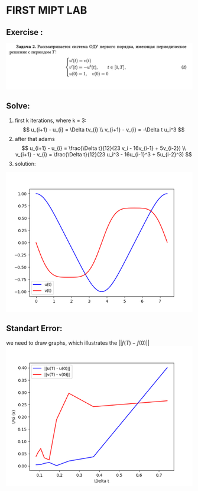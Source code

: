 # FIRST MIPT LAB
## __Exercise__ :
![exercise](lab1_2024.jpg)
## __Solve__:
1. first k iterations, where k = 3:
$$
u_{i+1} - u_{i} = \Delta tv_{i} \\
v_{i+1} - v_{i} = -\Delta t u_i^3
$$
2. after that adams
$$
u_{i+1} - u_{i} = \frac{\Delta t}{12}(23 v_i - 16v_{i-1} + 5v_{i-2}) \\
v_{i+1} - v_{i} = \frac{\Delta t}{12}(23 u_i^3 - 16u_{i-1}^3 + 5u_{i-2}^3) 
$$
3. solution:

![solution](graph1.png)

## __Standart Error__:
we need to draw graphs, which illustrates the 
$||f(T) - f(0)||$
![solution](e_delta_t.png)